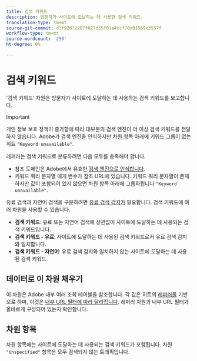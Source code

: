 ```yaml
---
title: 검색 키워드
description: 방문자가 사이트에 도달하는 데 사용한 검색 키워드.
translation-type: tm+mt
source-git-commit: d3f92d72207f027d35f81a4ccf70d01569c3557f
workflow-type: tm+mt
source-wordcount: '250'
ht-degree: 0%

---
```



# 검색 키워드

&#39;검색 키워드&#39; 차원은 방문자가 사이트에 도달하는 데 사용하는 검색 키워드를 보고합니다.

>[!IMPORTANT]
>
>개인 정보 보호 정책이 증가함에 따라 대부분의 검색 엔진이 더 이상 검색 키워드를 전달하지 않습니다. Adobe가 검색 엔진을 인식하지만 차원 항목 아래에 키워드 그룹이 없는 히트 `"Keyword unavailable"`.

레퍼러는 검색 키워드로 분류하려면 다음 모두를 충족해야 합니다.

* 참조 도메인은 Adobe에서 유효한 [검색 엔진으로 인식합니다](search-engine.md).
* 키워드 쿼리 문자열 매개 변수가 참조 URL에 있습니다. 키워드 쿼리 문자열이 존재하지만 값이 포함되어 있지 않으면 차원 항목 아래에 그룹화됩니다 `"Keyword unavailable"`.

유료 검색과 자연어 검색을 구분하려면 [유료 검색 감지가](/help/admin/admin/paid-search-detection/paid-search-detection.md) 필요합니다. 검색 키워드에 여러 차원을 사용할 수 있습니다.

* **검색 키워드**: 유료 또는 자연어 검색에 상관없이 사이트에 도달하는 데 사용되는 검색 키워드입니다.
* **검색 키워드 - 유료**: 사이트에 도달하는 데 사용된 검색 키워드로서 유료 검색 감지와 일치합니다.
* **검색 키워드 - 자연어**: 유료 검색 감지와 일치하지 않는 사이트에 도달하는 데 사용된 검색 키워드.

## 데이터로 이 차원 채우기

이 차원은 Adobe 내부 여러 조회 테이블을 참조합니다. 각 값은 히트의 [레퍼러를](referrer.md) 기반으로 하며, 이것은 [내부 URL 필터에 따라 달라집니다](/help/admin/admin/internal-url-filter-admin.md). 레퍼러 차원과 내부 URL 필터가 올바르게 구성되어 있는지 확인합니다.

## 차원 항목

차원 항목에는 사이트에 도달하는 데 사용되는 검색 키워드가 포함됩니다. 차원 `"Unspecified"` 항목은 모두 검색되지 않는 트래픽입니다.
